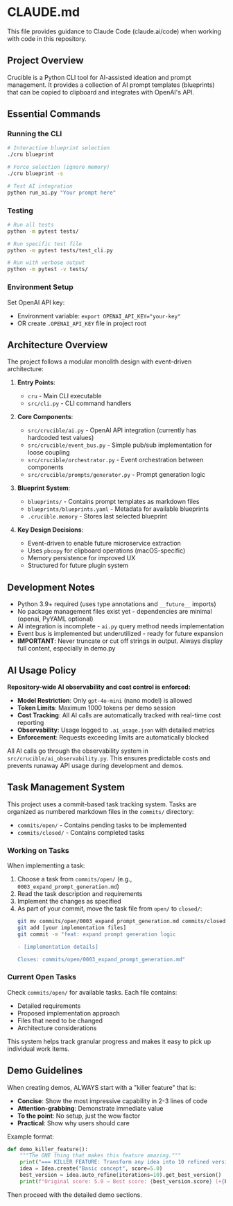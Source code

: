 # CLAUDE.md

This file provides guidance to Claude Code (claude.ai/code) when working with code in this repository.

## Project Overview

Crucible is a Python CLI tool for AI-assisted ideation and prompt management. It provides a collection of AI prompt templates (blueprints) that can be copied to clipboard and integrates with OpenAI's API.

## Essential Commands

### Running the CLI
```bash
# Interactive blueprint selection
./cru blueprint

# Force selection (ignore memory)
./cru blueprint -s

# Test AI integration
python run_ai.py "Your prompt here"
```

### Testing
```bash
# Run all tests
python -m pytest tests/

# Run specific test file
python -m pytest tests/test_cli.py

# Run with verbose output
python -m pytest -v tests/
```

### Environment Setup
Set OpenAI API key:
- Environment variable: `export OPENAI_API_KEY="your-key"`
- OR create `.OPENAI_API_KEY` file in project root

## Architecture Overview

The project follows a modular monolith design with event-driven architecture:

1. **Entry Points**:
   - `cru` - Main CLI executable
   - `src/cli.py` - CLI command handlers

2. **Core Components**:
   - `src/crucible/ai.py` - OpenAI API integration (currently has hardcoded test values)
   - `src/crucible/event_bus.py` - Simple pub/sub implementation for loose coupling
   - `src/crucible/orchestrator.py` - Event orchestration between components
   - `src/crucible/prompts/generator.py` - Prompt generation logic

3. **Blueprint System**:
   - `blueprints/` - Contains prompt templates as markdown files
   - `blueprints/blueprints.yaml` - Metadata for available blueprints
   - `.crucible.memory` - Stores last selected blueprint

4. **Key Design Decisions**:
   - Event-driven to enable future microservice extraction
   - Uses `pbcopy` for clipboard operations (macOS-specific)
   - Memory persistence for improved UX
   - Structured for future plugin system

## Development Notes

- Python 3.9+ required (uses type annotations and `__future__` imports)
- No package management files exist yet - dependencies are minimal (openai, PyYAML optional)
- AI integration is incomplete - `ai.py` query method needs implementation
- Event bus is implemented but underutilized - ready for future expansion
- **IMPORTANT**: Never truncate or cut off strings in output. Always display full content, especially in demo.py

## AI Usage Policy

**Repository-wide AI observability and cost control is enforced:**

- **Model Restriction**: Only `gpt-4o-mini` (nano model) is allowed
- **Token Limits**: Maximum 1000 tokens per demo session
- **Cost Tracking**: All AI calls are automatically tracked with real-time cost reporting
- **Observability**: Usage logged to `.ai_usage.json` with detailed metrics
- **Enforcement**: Requests exceeding limits are automatically blocked

All AI calls go through the observability system in `src/crucible/ai_observability.py`. This ensures predictable costs and prevents runaway API usage during development and demos.

## Task Management System

This project uses a commit-based task tracking system. Tasks are organized as numbered markdown files in the `commits/` directory:

- `commits/open/` - Contains pending tasks to be implemented
- `commits/closed/` - Contains completed tasks

### Working on Tasks

When implementing a task:
1. Choose a task from `commits/open/` (e.g., `0003_expand_prompt_generation.md`)
2. Read the task description and requirements
3. Implement the changes as specified
4. As part of your commit, move the task file from `open/` to `closed/`:
   ```bash
   git mv commits/open/0003_expand_prompt_generation.md commits/closed/
   git add [your implementation files]
   git commit -m "feat: expand prompt generation logic

   - [implementation details]
   
   Closes: commits/open/0003_expand_prompt_generation.md"
   ```

### Current Open Tasks

Check `commits/open/` for available tasks. Each file contains:
- Detailed requirements
- Proposed implementation approach
- Files that need to be changed
- Architecture considerations

This system helps track granular progress and makes it easy to pick up individual work items.

## Demo Guidelines

When creating demos, ALWAYS start with a "killer feature" that is:
- **Concise**: Show the most impressive capability in 2-3 lines of code
- **Attention-grabbing**: Demonstrate immediate value
- **To the point**: No setup, just the wow factor
- **Practical**: Show why users should care

Example format:
```python
def demo_killer_feature():
    """The ONE thing that makes this feature amazing."""
    print("=== KILLER FEATURE: Transform any idea into 10 refined versions in seconds ===")
    idea = Idea.create("Basic concept", score=5.0)
    best_version = idea.auto_refine(iterations=10).get_best_version()
    print(f"Original score: 5.0 → Best score: {best_version.score} (+{best_version.score - 5.0} improvement!)")
```

Then proceed with the detailed demo sections.